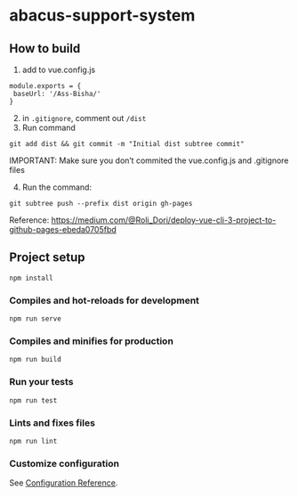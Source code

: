 # abacus-support-system

## How to build

1. add to vue.config.js
```
module.exports = {
 baseUrl: '/Ass-Bisha/'
} 
```
2. in `.gitignore`, comment out `/dist`
3. Run command 
```
git add dist && git commit -m "Initial dist subtree commit" 
```
IMPORTANT: Make sure you don’t commited the vue.config.js and .gitignore files

4. Run the command: 
```
git subtree push --prefix dist origin gh-pages
```

Reference: https://medium.com/@Roli_Dori/deploy-vue-cli-3-project-to-github-pages-ebeda0705fbd

## Project setup
```
npm install
```

### Compiles and hot-reloads for development
```
npm run serve
```

### Compiles and minifies for production
```
npm run build
```

### Run your tests
```
npm run test
```

### Lints and fixes files
```
npm run lint
```

### Customize configuration
See [Configuration Reference](https://cli.vuejs.org/config/).
